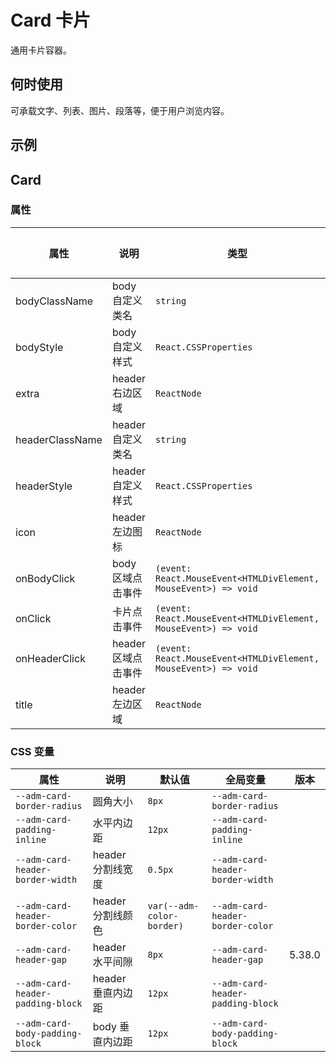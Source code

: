 # Card 卡片

通用卡片容器。

## 何时使用

可承载文字、列表、图片、段落等，便于用户浏览内容。

## 示例

<code src="./demos/demo1.tsx"></code>

## Card

### 属性

| 属性 | 说明 | 类型 | 默认值 | 版本 |
| --- | --- | --- | --- | --- |
| bodyClassName | body 自定义类名 | `string` | - |  |
| bodyStyle | body 自定义样式 | `React.CSSProperties` | - |  |
| extra | header 右边区域 | `ReactNode` | - |  |
| headerClassName | header 自定义类名 | `string` | - |  |
| headerStyle | header 自定义样式 | `React.CSSProperties` | - |  |
| icon | header 左边图标 | `ReactNode` | - | 5.38.0 |
| onBodyClick | body 区域点击事件 | `(event: React.MouseEvent<HTMLDivElement, MouseEvent>) => void` | - |  |
| onClick | 卡片点击事件 | `(event: React.MouseEvent<HTMLDivElement, MouseEvent>) => void` | - |  |
| onHeaderClick | header 区域点击事件 | `(event: React.MouseEvent<HTMLDivElement, MouseEvent>) => void` | - |  |
| title | header 左边区域 | `ReactNode` | - |  |

### CSS 变量

| 属性 | 说明 | 默认值 | 全局变量 | 版本 |
| --- | --- | --- | --- | --- |
| `--adm-card-border-radius` | 圆角大小 | `8px` | `--adm-card-border-radius` |  |
| `--adm-card-padding-inline` | 水平内边距 | `12px` | `--adm-card-padding-inline` |  |
| `--adm-card-header-border-width` | header 分割线宽度 | `0.5px` | `--adm-card-header-border-width` |  |
| `--adm-card-header-border-color` | header 分割线颜色 | `var(--adm-color-border)` | `--adm-card-header-border-color` |  |
| `--adm-card-header-gap` | header 水平间隙 | `8px` | `--adm-card-header-gap` | 5.38.0 |
| `--adm-card-header-padding-block` | header 垂直内边距 | `12px` | `--adm-card-header-padding-block` |  |
| `--adm-card-body-padding-block` | body 垂直内边距 | `12px` | `--adm-card-body-padding-block` |  |
